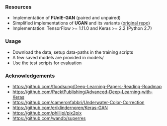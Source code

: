 
### Resources
- Implementation of **FUnIE-GAN** (paired and unpaired)
- Simplified implementations of **UGAN** and its variants ([original repo](https://github.com/cameronfabbri/Underwater-Color-Correction))
- Implementation: TensorFlow >= 1.11.0 and Keras >= 2.2 (Python 2.7)

### Usage
- Download the data, setup data-paths in the training scripts
- A few saved models are provided in models/
- Use the test scripts for evaluation

### Acknowledgements
- https://github.com/floodsung/Deep-Learning-Papers-Reading-Roadmap
- https://github.com/PacktPublishing/Advanced-Deep-Learning-with-Keras
- https://github.com/cameronfabbri/Underwater-Color-Correction
- https://github.com/eriklindernoren/Keras-GAN
- https://github.com/phillipi/pix2pix
- https://github.com/wandb/superres
